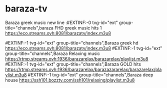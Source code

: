 # baraza-tv
Baraza greek music new line :#EXTINF:-0 tvg-id="ext" group-title="channels",baraza FHD greek music hits 1 https://eco.streams.ovh:8081/barazatv/index.m3u8

#EXTINF:-1 tvg-id="ext" group-title="channels",Baraza greek hd
https://eco.streams.ovh:8081/barazatv/index.m3u8
#EXTINF:-1 tvg-id="ext" group-title="channels",Baraza Relaxing music
https://rtmp.streams.ovh:1936/barazarelax/barazarelax/playlist.m3u8
#EXTINF:-1 tvg-id="ext" group-title="channels",Baraza GOLD hits
https://rtmp.streams.ovh:1936/barazarelax/barazazararelax/barazarelax/playlist.m3u8
#EXTINF:-1 tvg-id="ext" group-title="channels",Baraza deep house
https://ssh101.bozztv.com/ssh101/relaxing/playlist.m3u8
